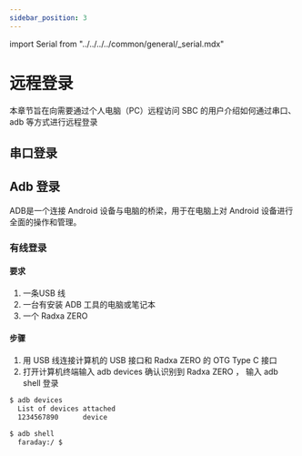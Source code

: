 ```yaml
---
sidebar_position: 3
---
```


import Serial from "../../../../common/general/\_serial.mdx"

# 远程登录

本章节旨在向需要通过个人电脑（PC）远程访问 SBC 的用户介绍如何通过串口、adb 等方式进行远程登录

## 串口登录

<Serial platform="aml" />

## Adb 登录

ADB是一个连接 Android 设备与电脑的桥梁，用于在电脑上对 Android 设备进行全面的操作和管理。

### 有线登录

#### 要求

1. 一条USB 线
2. 一台有安装 ADB 工具的电脑或笔记本
3. 一个 Radxa ZERO

#### 步骤

1. 用 USB 线连接计算机的 USB 接口和 Radxa ZERO 的 OTG Type C 接口
2. 打开计算机终端输入 adb devices 确认识别到 Radxa ZERO ，
   输入 adb shell 登录

```bash
$ adb devices
  List of devices attached
  1234567890      device

$ adb shell
  faraday:/ $
```
